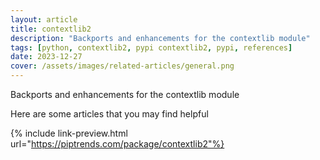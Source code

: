 ```yaml
---
layout: article
title: contextlib2
description: "Backports and enhancements for the contextlib module"
tags: [python, contextlib2, pypi contextlib2, pypi, references]
date: 2023-12-27
cover: /assets/images/related-articles/general.png
---
```


Backports and enhancements for the contextlib module

Here are some articles that you may find helpful

{% include link-preview.html url="https://piptrends.com/package/contextlib2"%}